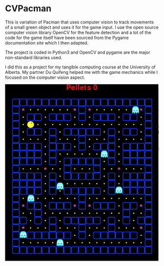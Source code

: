 # CVPacman
This is variation of Pacman that uses computer vision to track movements of a small green object and uses it for the game input. I use the open source computer vision library OpenCV for the feature detection and a lot of the code for the game itself have been sourced from the Pygame documentation site which I then adapted.

The project is coded in Python3 and OpenCV and pygame are the major non-standard libraries used.


I did this as a project for my tangible computing course at the University of Alberta. My partner Du Quifeng helped me with the game mechanics while I focused on the computer vision aspect. 


![Settings Window](https://github.com/adithasan/CVPacman/blob/master/Screen%20Shot%202017-04-10%20at%206.49.06%20PM.png)
